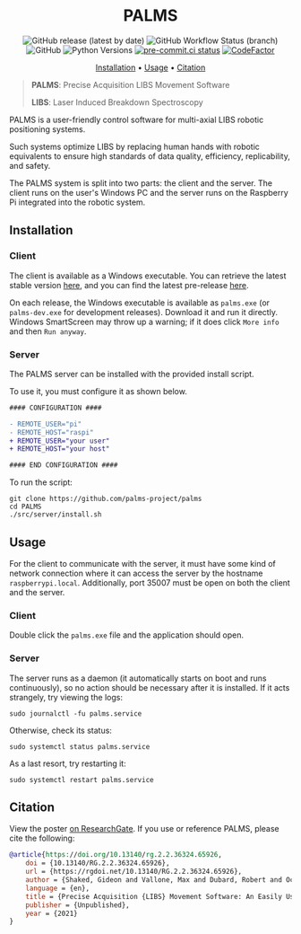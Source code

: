 <div align="center">

# PALMS

<img alt="GitHub release (latest by date)" src="https://img.shields.io/github/v/release/palms-project/palms?label=Github%20Release&logo=Github">
<img alt="GitHub Workflow Status (branch)" src="https://img.shields.io/github/workflow/status/palms-project/palms/Development%20Release/master?label=Build&logo=Github">
<img alt="GitHub" src="https://img.shields.io/github/license/palms-project/palms?label=License">
<img alt="Python Versions" src="https://img.shields.io/badge/python-3.6+-blue.svg">
<a href="https://results.pre-commit.ci/latest/github/palms-project/palms/master"><img alt="pre-commit.ci status" src="https://results.pre-commit.ci/badge/github/palms-project/palms/master.svg"></a>
<a href="https://www.codefactor.io/repository/github/palms-project/palms"><img src="https://www.codefactor.io/repository/github/palms-project/palms/badge" alt="CodeFactor" /></a>

<p align="center">
<a href="#installation">Installation</a> • <a href="#usage">Usage</a> • <a href="#citation">Citation</a>
</p>

</div>

> **PALMS**: Precise Acquisition LIBS Movement Software
>
> **LIBS**: Laser Induced Breakdown Spectroscopy

PALMS is a user-friendly control software for multi-axial LIBS robotic positioning systems.

Such systems optimize LIBS by replacing human hands with robotic equivalents to ensure high standards of data quality, efficiency, replicability, and safety.

The PALMS system is split into two parts: the client and the server. The client runs on the user's Windows PC and the server runs on the Raspberry Pi integrated into the robotic system.

## Installation

### Client

The client is available as a Windows executable. You can retrieve the latest stable version [here](https://github.com/palms-project/palms/releases/latest), and you can find the latest pre-release [here](https://github.com/palms-project/palms/releases/tag/latest).

On each release, the Windows executable is available as `palms.exe` (or `palms-dev.exe` for development releases). Download it and run it directly. Windows SmartScreen may throw up a warning; if it does click `More info` and then `Run anyway`.

### Server

The PALMS server can be installed with the provided install script.

To use it, you must configure it as shown below.

```diff
#### CONFIGURATION ####

- REMOTE_USER="pi"
- REMOTE_HOST="raspi"
+ REMOTE_USER="your user"
+ REMOTE_HOST="your host"

#### END CONFIGURATION ####
```

To run the script:

```shell
git clone https://github.com/palms-project/palms
cd PALMS
./src/server/install.sh
```

## Usage

For the client to communicate with the server, it must have some kind of network connection where it can access the server by the hostname `raspberrypi.local`. Additionally, port 35007 must be open on both the client and the server.

### Client

Double click the `palms.exe` file and the application should open.

### Server

The server runs as a daemon (it automatically starts on boot and runs continuously), so no action should be necessary after it is installed. If it acts strangely, try viewing the logs:

```shell
sudo journalctl -fu palms.service
```

Otherwise, check its status:

```shell
sudo systemctl status palms.service
```

As a last resort, try restarting it:

```shell
sudo systemctl restart palms.service
```

## Citation

View the poster [on ResearchGate](https://www.researchgate.net/publication/361947681_Precise_Acquisition_LIBS_Movement_Software_An_Easily_Usable_Control_Software_for_Robotized_Optomechanical_Systems).
If you use or reference PALMS, please cite the following:

```bibtex
@article{https://doi.org/10.13140/rg.2.2.36324.65926,
    doi = {10.13140/RG.2.2.36324.65926},
    url = {https://rgdoi.net/10.13140/RG.2.2.36324.65926},
    author = {Shaked, Gideon and Vallone, Max and Dubard, Robert and Ochatt, Claudia},
    language = {en},
    title = {Precise Acquisition {LIBS} Movement Software: An Easily Usable Control Software for Robotized Optomechanical Systems},
    publisher = {Unpublished},
    year = {2021}
}
```
